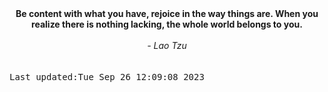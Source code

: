 
<div align="center"><b><span>Be content with what you have, rejoice in the way things are. When you realize there is nothing lacking, the whole world belongs to you.</span></b><br><br><i> - Lao Tzu</i></div>
<br><br><kbd>Last updated:Tue Sep 26 12:09:08 2023</kbd>